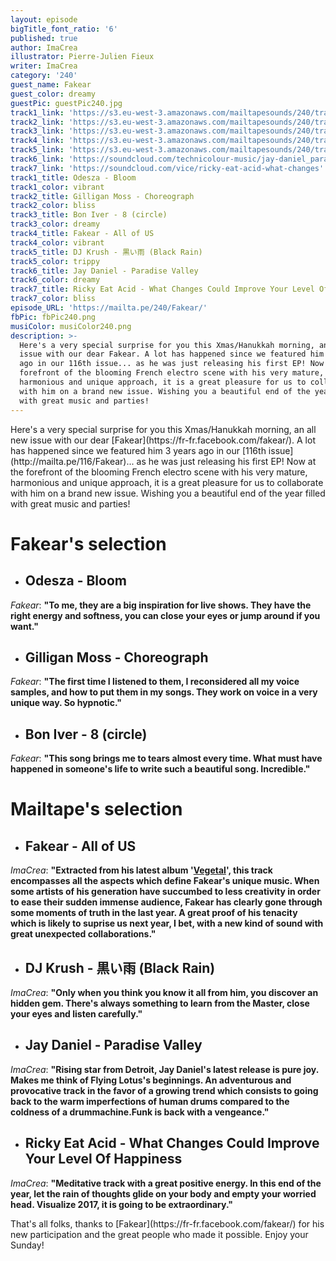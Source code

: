 ```yaml
---
layout: episode
bigTitle_font_ratio: '6'
published: true
author: ImaCrea
illustrator: Pierre-Julien Fieux
writer: ImaCrea
category: '240'
guest_name: Fakear
guest_color: dreamy
guestPic: guestPic240.jpg
track1_link: 'https://s3.eu-west-3.amazonaws.com/mailtapesounds/240/track1.mp3'
track2_link: 'https://s3.eu-west-3.amazonaws.com/mailtapesounds/240/track2.mp3'
track3_link: 'https://s3.eu-west-3.amazonaws.com/mailtapesounds/240/track3.mp3'
track4_link: 'https://s3.eu-west-3.amazonaws.com/mailtapesounds/240/track4.mp3'
track5_link: 'https://s3.eu-west-3.amazonaws.com/mailtapesounds/240/track5.mp3'
track6_link: 'https://soundcloud.com/technicolour-music/jay-daniel_paradise-valley'
track7_link: 'https://soundcloud.com/vice/ricky-eat-acid-what-changes'
track1_title: Odesza - Bloom
track1_color: vibrant
track2_title: Gilligan Moss - Choreograph
track2_color: bliss
track3_title: Bon Iver - 8 (circle)
track3_color: dreamy
track4_title: Fakear - All of US
track4_color: vibrant
track5_title: DJ Krush - 黒い雨 (Black Rain)
track5_color: trippy
track6_title: Jay Daniel - Paradise Valley
track6_color: dreamy
track7_title: Ricky Eat Acid - What Changes Could Improve Your Level Of Happiness
track7_color: bliss
episode_URL: 'https://mailta.pe/240/Fakear/'
fbPic: fbPic240.png
musiColor: musiColor240.png
description: >-
  Here's a very special surprise for you this Xmas/Hanukkah morning, an all new
  issue with our dear Fakear. A lot has happened since we featured him 3 years
  ago in our 116th issue... as he was just releasing his first EP! Now at the
  forefront of the blooming French electro scene with his very mature,
  harmonious and unique approach, it is a great pleasure for us to collaborate
  with him on a brand new issue. Wishing you a beautiful end of the year filled
  with great music and parties!
---
```

<p id="introduction">Here's a very special surprise for you this Xmas/Hanukkah morning, an all new issue with our dear [Fakear](https://fr-fr.facebook.com/fakear/). A lot has happened since we featured him 3 years ago in our [116th issue](http://mailta.pe/116/Fakear)... as he was just releasing his first EP! Now at the forefront of the blooming French electro scene with his very mature, harmonious and unique approach, it is a great pleasure for us to collaborate with him on a brand new issue. Wishing you a beautiful end of the year filled with great music and parties!</p>

# Fakear's selection

+ ## Odesza - Bloom
_Fakear_: **"**To me, they are a big inspiration for live shows. They have the right energy and softness, you can close your eyes or jump around if you want.**"**

+ ## Gilligan Moss - Choreograph
_Fakear_: **"**The first time I listened to them, I reconsidered all my voice samples, and how to put them in my songs. They work on voice in a very unique way. So hypnotic.**"**

+ ## Bon Iver - 8 (circle)
_Fakear_: **"**This song brings me to tears almost every time. What must have happened in someone's life to write such a beautiful song. Incredible.**"**

# Mailtape's selection

+ ## Fakear - All of US
_ImaCrea_: **"**Extracted from his latest album '[Vegetal](https://fakear.bandcamp.com/album/vegetal-offshoots)', this track encompasses all the aspects which define Fakear's unique music. When some artists of his generation have succumbed to less creativity in order to ease their sudden immense audience, Fakear has clearly gone through some moments of truth in the last year. A great proof of his tenacity which is likely to suprise us next year, I bet, with a new kind of sound with great unexpected collaborations.**"**

+ ## DJ Krush - 黒い雨 (Black Rain)
_ImaCrea_: **"**Only when you think you know it all from him, you discover an hidden gem. There's always something to learn from the Master, close your eyes and listen carefully.**"**

+ ## Jay Daniel - Paradise Valley
_ImaCrea_: **"**Rising star from Detroit, Jay Daniel's latest release is pure joy. Makes me think of Flying Lotus's beginnings. An adventurous and provocative track in the favor of a growing trend which consists to going back to the warm imperfections of human drums compared to the coldness of a drummachine.Funk is back with a vengeance.**"**

+ ## Ricky Eat Acid - What Changes Could Improve Your Level Of Happiness
_ImaCrea_: **"**Meditative track with a great positive energy. In this end of the year, let the rain of thoughts glide on your body and empty your worried head. Visualize 2017, it is going to be extraordinary.**"**

<p id="outroduction">That's all folks, thanks to [Fakear](https://fr-fr.facebook.com/fakear/) for  his new participation and the great people who made it possible. Enjoy your Sunday!</p>

